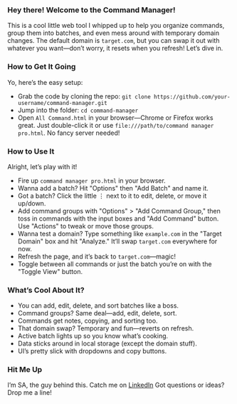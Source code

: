 ### Hey there! Welcome to the Command Manager! 

This is a cool little web tool I whipped up to help you organize commands, group them into batches, and even mess around with temporary domain changes. The default domain is `target.com`, but you can swap it out with whatever you want—don’t worry, it resets when you refresh! Let’s dive in.


### How to Get It Going

Yo, here’s the easy setup:

- Grab the code by cloning the repo: `git clone https://github.com/your-username/command-manager.git`
- Jump into the folder: `cd command-manager`
- Open `All Command.html` in your browser—Chrome or Firefox works great. Just double-click it or use `file:///path/to/command manager pro.html`. No fancy server needed!

### How to Use It

Alright, let’s play with it!

- Fire up `command manager pro.html` in your browser.
- Wanna add a batch? Hit "Options" then "Add Batch" and name it.
- Got a batch? Click the little ⋮ next to it to edit, delete, or move it up/down.
- Add command groups with "Options" > "Add Command Group," then toss in commands with the input boxes and "Add Command" button. Use "Actions" to tweak or move those groups.
- Wanna test a domain? Type something like `example.com` in the "Target Domain" box and hit "Analyze." It’ll swap `target.com` everywhere for now.
- Refresh the page, and it’s back to `target.com`—magic!
- Toggle between all commands or just the batch you’re on with the "Toggle View" button.

### What’s Cool About It?

- You can add, edit, delete, and sort batches like a boss.
- Command groups? Same deal—add, edit, delete, sort.
- Commands get notes, copying, and sorting too.
- That domain swap? Temporary and fun—reverts on refresh.
- Active batch lights up so you know what’s cooking.
- Data sticks around in local storage (except the domain stuff).
- UI’s pretty slick with dropdowns and copy buttons.


### Hit Me Up

I’m SA, the guy behind this. Catch me on [LinkedIn](https://www.linkedin.com/in/siuxsa/) Got questions or ideas? Drop me a line!
